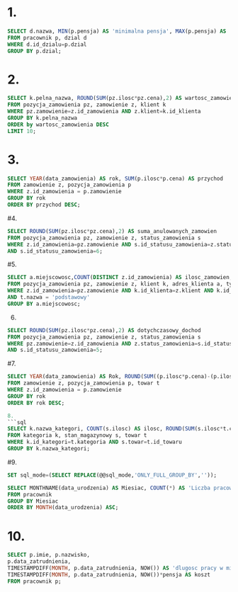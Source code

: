 # 1.
```sql
SELECT d.nazwa, MIN(p.pensja) AS 'minimalna pensja', MAX(p.pensja) AS 'maksymalna pensja', AVG(p.pensja) AS 'srednia pensja'
FROM pracownik p, dzial d
WHERE d.id_dzialu=p.dzial
GROUP BY p.dzial;
```

# 2.
```sql
SELECT k.pelna_nazwa, ROUND(SUM(pz.ilosc*pz.cena),2) AS wartosc_zamowienia
FROM pozycja_zamowienia pz, zamowienie z, klient k
WHERE pz.zamowienie=z.id_zamowienia AND z.klient=k.id_klienta
GROUP BY k.pelna_nazwa
ORDER by wartosc_zamowienia DESC
LIMIT 10;
```

# 3.
```sql
SELECT YEAR(data_zamowienia) AS rok, SUM(p.ilosc*p.cena) AS przychod
FROM zamowienie z, pozycja_zamowienia p
WHERE z.id_zamowienia = p.zamowienie
GROUP BY rok
ORDER BY przychod DESC;
```

#4.
```sql
SELECT ROUND(SUM(pz.ilosc*pz.cena),2) AS suma_anulowanych_zamowien
FROM pozycja_zamowienia pz, zamowienie z, status_zamowienia s
WHERE z.id_zamowienia=pz.zamowienie AND s.id_statusu_zamowienia=z.status_zamowienia
AND s.id_statusu_zamowienia=6;
```

#5.
```sql
SELECT a.miejscowosc,COUNT(DISTINCT z.id_zamowienia) AS ilosc_zamowien, ROUND(SUM(pz.ilosc*pz.cena)) AS suma_zamowien
FROM pozycja_zamowienia pz, zamowienie z, klient k, adres_klienta a, typ_adresu t
WHERE z.id_zamowienia=pz.zamowienie AND k.id_klienta=z.klient AND k.id_klienta=a.klient AND t.id_typu=a.typ_adresu
AND t.nazwa = 'podstawowy'
GROUP BY a.miejscowosc;
```

6.
```sql
SELECT ROUND(SUM(pz.ilosc*pz.cena),2) AS dotychczasowy_dochod
FROM pozycja_zamowienia pz, zamowienie z, status_zamowienia s
WHERE pz.zamowienie=z.id_zamowienia AND z.status_zamowienia=s.id_statusu_zamowienia
AND s.id_statusu_zamowienia=5;
```

#7.
```sql
SELECT YEAR(data_zamowienia) AS Rok, ROUND(SUM((p.ilosc*p.cena)-(p.ilosc*t.cena_zakupu)),2) AS Dochod
FROM zamowienie z, pozycja_zamowienia p, towar t
WHERE z.id_zamowienia = p.zamowienie
GROUP BY rok
ORDER BY rok DESC;

8.
```sql
SELECT k.nazwa_kategori, COUNT(s.ilosc) AS ilosc, ROUND(SUM(s.ilosc*t.cena_zakupu),2) AS wartosc
FROM kategoria k, stan_magazynowy s, towar t
WHERE k.id_kategori=t.kategoria AND s.towar=t.id_towaru
GROUP BY k.nazwa_kategori;
```

#9. 
```sql
SET sql_mode=(SELECT REPLACE(@@sql_mode,'ONLY_FULL_GROUP_BY',''));

SELECT MONTHNAME(data_urodzenia) AS Miesiac, COUNT(*) AS 'Liczba pracownikow'
FROM pracownik 
GROUP BY Miesiac
ORDER BY MONTH(data_urodzenia) ASC;
```

# 10.
```sql
SELECT p.imie, p.nazwisko,
p.data_zatrudnienia,
TIMESTAMPDIFF(MONTH, p.data_zatrudnienia, NOW()) AS 'dlugosc pracy w miesiacach',
TIMESTAMPDIFF(MONTH, p.data_zatrudnienia, NOW())*pensja AS koszt
FROM pracownik p;
```